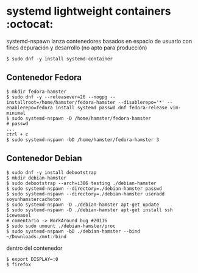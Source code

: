 # systemd lightweight containers :octocat:

systemd-nspawn lanza contenedores basados en espacio de usuario con fines depuración y desarrollo (no apto para producción)

```
$ sudo dnf -y install systemd-container
```

## Contenedor Fedora
```
$ mkdir fedora-hamster
$ sudo dnf -y --releasever=26 --nogpg --installroot=/home/hamster/fedora-hamster --disablerepo='*' --enablerepo=fedora install systemd passwd dnf fedora-release vim-minimal
$ sudo systemd-nspawn -D /home/hamster/fedora-hamster
# passwd
...
ctrl + c
$ sudo systemd-nspawn -bD /home/hamster/fedora-hamster 3 
```


## Contenedor Debian

```
$ sudo dnf -y install debootstrap
$ mkdir debian-hamster
$ sudo debootstrap --arch=i386 testing ./debian-hamster
$ sudo systemd-nspawn --directory=./debian-hamster passwd
$ sudo systemd-nspawn --directory=./debian-hamster useradd soyunhamstercacheton
$ sudo systemd-nspawn -D ./debian-hamster apt-get update
$ sudo systemd-nspawn -D ./debian-hamster apt-get install ssh iceweasel
# comentario -> WorkAround bug #20116
$ sudo sudo umount ./debian-hamster/proc
$ sudo systemd-nspawn -bD ./debian-hamster --bind ~/Downloads:/mnt:rbind
```
dentro del contenedor 

```
$ export DISPLAY=:0
$ firefox

```
